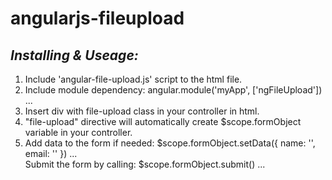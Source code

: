 angularjs-fileupload
====================

<h2><b><i>Installing & Useage:</i></b></h2>
  
<ol>
    <li>
        Include 'angular-file-upload.js' script to the html file.
    </li>
    <li>
        Include module dependency: angular.module('myApp', ['ngFileUpload']) ...
    </li>
    <li>
        Insert div with file-upload class in your controller in html.
    </li>
    <li>
        "file-upload" directive will automatically create $scope.formObject variable in your controller.
    </li>
    <li>
         Add data to the form if needed: $scope.formObject.setData({ name: '', email: '' }) ...
        <br />
        Submit the form by calling: $scope.formObject.submit() ...
    </li>
</ol>
